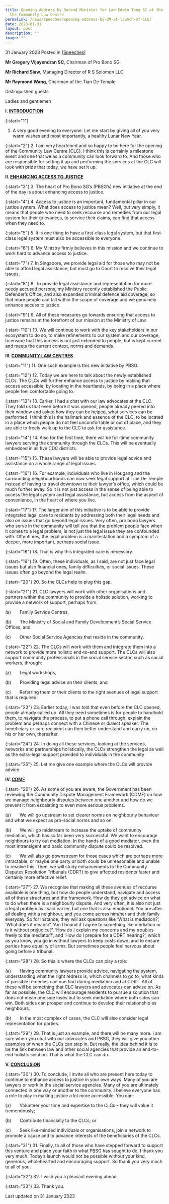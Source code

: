 ```yaml
---
title: Opening Address by Second Minister for Law Edwin Tong SC at the Launch of
  the Community Law Centre
permalink: /news/speeches/opening-address-by-2M-at-launch-of-CLC/
date: 2023-01-31
layout: post
description: ""
image: ""
---
```

31 January 2023 Posted in [[Speeches](/news/speeches)]

**Mr Gregory Vijayendran SC**, Chairman of Pro Bono SG

**Mr Richard Siaw**, Managing Director of R S Solomon LLC

**Mr Raymond Wang**, Chairman of the Tian De Temple

Distinguished guests

Ladies and gentlemen

**I. <u>INTRODUCTION</u>**

{:start="1"}
1.	A very good evening to everyone. Let me start by giving all of you very warm wishes and most importantly, a healthy Lunar New Year.

{:start="2"}
2.	I am very heartened and so happy to be here for the opening of the Community Law Centre (CLC). I think this is certainly a milestone event and one that we as a community can look forward to. And those who are responsible for setting it up and performing the services at the CLC will look with pride that today, we have set it up.

**II. <u>ENHANCING ACCESS TO JUSTICE</u>**

{:start="3"}
3.	The heart of Pro Bono SG’s (PBSG’s) new initiative at the end of the day is about enhancing access to justice.

{:start="4"}
4.	Access to justice is an important, fundamental pillar in our justice system. What does access to justice mean? Well, put very simply, it means that people who need to seek recourse and remedies from our legal system for their grievances, to service their claims, can find that access when they need to.

{:start="5"}
5.	It is one thing to have a first-class legal system, but that first-class legal system must also be accessible to everyone.

{:start="6"}
6.	My Ministry firmly believes in this mission and we continue to work hard to advance access to justice.

{:start="7"}
7.	In Singapore, we provide legal aid for those who may not be able to afford legal assistance, but must go to Court to resolve their legal issues.

{:start="8"}
8.	To provide legal assistance and representation for more needy accused persons, my Ministry recently established the Public Defender’s Office, and also expanded criminal defence aid coverage, so that more people can fall within the scope of coverage and we genuinely enhance access to justice.

{:start="9"}
9.	All of these measures go towards ensuring that access to justice remains at the forefront of our mission at the Ministry of Law.

{:start="10"}
10.	We will continue to work with the key stakeholders in our ecosystem to do so, to make refinements to our system and our coverage, to ensure that this access is not just extended to people, but is kept current and meets the current context, norms and demands.

**III. <u>COMMUNITY LAW CENTRES</u>**

{:start="11"}
11.	One such example is this new initiative by PBSG.

{:start="12"}
12.	Today we are here to talk about the newly established CLCs. The CLCs will further enhance access to justice by making that access accessible, by locating in the heartlands, by being in a place where people feel comfortable going to.

{:start="13"}
13.	Earlier, I had a chat with our law advocates at the CLC. They told us that even before it was opened, people already peered into their window and asked how they can be helped, what services can be performed. I think this is the hallmark and essence of the CLC, to be located in a place which people do not feel uncomfortable or out of place, and they are able to freely walk up to the CLC to ask for assistance.

{:start="14"}
14.	Also for the first time, there will be full-time community lawyers serving the community through the CLCs. This will be eventually embedded in all five CDC districts.

{:start="15"}
15.	These lawyers will be able to provide legal advice and assistance on a whole range of legal issues.  

{:start="16"}
16.	For example, individuals who live in Hougang and the surrounding neighbourhoods can now seek legal support at Tian De Temple instead of having to travel downtown to their lawyer’s office, which could be much further away. So it is not just access in the sense of being able to access the legal system and legal assistance, but access from the aspect of convenience, in the heart of where you live.

{:start="17"}
17.	The larger aim of this initiative is to be able to provide integrated legal care to residents by addressing both their legal needs and also on issues that go beyond legal issues. Very often, pro bono lawyers who serve in the community will tell you that the problem people face when it comes to a legal problem, is not just the legal issue they are confounded with. Oftentimes, the legal problem is a manifestation and a symptom of a deeper, more important, perhaps social issue.

{:start="18"}
18.	That is why this integrated care is necessary.

{:start="19"}
19.	Often, these individuals, as I said, are not just face legal issues but also financial ones, family difficulties, or social issues. These issues often go beyond the legal realm.

{:start="20"}
20.	So the CLCs help to plug this gap.

{:start="21"}
21.	CLC lawyers will work with other organisations and partners within the community to provide a holistic solution, working to provide a network of support, perhaps from:

(a)       Family Service Centres,

(b)       The Ministry of Social and Family Development’s Social Service Offices, and

(c)       Other Social Service Agencies that reside in the community.

{:start="22"}
22.	The CLCs will work with them and integrate them into a network to provide more holistic end-to-end support. The CLCs will also support community professionals in the social service sector, such as social workers, through:

(a)       Legal workshops,

(b)       Providing legal advice on their clients, and

(c)       Referring them or their clients to the right avenues of legal support that is required.

{:start="23"}
23.	Earlier today, I was told that even before the CLC opened, people already called up. All they need sometimes is for people to handhold them, to navigate the process, to put a phone call through, explain the problem and perhaps connect with a Chinese or dialect speaker. The beneficiary or care recipient can then better understand and carry on, on his or her own, thereafter.

{:start="24"}
24.	In doing all these services, looking at the services, networks and partnerships holistically, the CLCs strengthen the legal as well as the extra-legal support provided to individuals in the community

{:start="25"}
25.	Let me give one example where the CLCs will provide advice.

**IV. <u>CDMF</u>**

{:start="26"}
26.	As some of you are aware, the Government has been reviewing the Community Dispute Management Framework (CDMF) on how we manage neighbourly disputes between one another and how do we prevent it from escalating to even more serious problems.

(a)       We will go upstream to set clearer norms on neighbourly behaviour and what we expect as pro-social norms and so on.

(b)       We will go midstream to increase the uptake of community mediation, which has so far been very successful. We want to encourage neighbours to try out mediation. In the hands of a good mediator, even the most intransigent and basic community dispute could be resolved.

(c)       We will also go downstream for those cases which are perhaps more intractable, or maybe one party or both could be unreasonable and unable to resolve this. Then, we will study enhancements to the Community Disputes Resolution Tribunals (CDRT) to give affected residents faster and certainly more effective relief.

{:start="27"}
27.	We recognise that making all these avenues of recourse available is one thing, but how do people understand, navigate and access all of these structures and the framework. How do they get advice on what to do when there is a neighbourly dispute. And very often, it is also not just a legal problem as I said earlier, but one that is also emotional. You are after all dealing with a neighbour, and you come across him/her and their family everyday. So for instance, they will ask questions like ‘What is mediation?’, ‘What does it means?’, ‘Am I bound if I agree to something like mediation or is it without prejudice?’, ‘How do I explain my concerns and my troubles freely to the mediator?’, and ‘How do I prepare for a CDRT hearing?’, which as you know, you go in without lawyers to keep costs down, and to ensure parties have equality of arms. But sometimes people feel nervous about going before a tribunal.

{:start="28"}
28.	So this is where the CLCs can play a role:

(a)       Having community lawyers provide advice, navigating the system, understanding what the right redress is, which channels to go to, what kinds of possible remedies can one find during mediation and at CDRT. All of these will be something that CLC lawyers and advocates can advise on. As far as possible, the CLC will encourage residents to pursue a solution that does not mean one side loses but to seek mediation where both sides can win. Both sides can prosper and continue to develop their relationship as neighbours.

(b)       In the most complex of cases, the CLC will also consider legal representation for parties.

{:start="29"}
29.	That is just an example, and there will be many more. I am sure when you chat with our advocates and PBSG, they will give you other examples of when the CLCs can step in. But really, the idea behind it is to be the link between law and other social agencies that provide an end-to-end holistic solution. That is what the CLC can do.

**V. <u>CONCLUSION</u>**

{:start="30"}
30.	To conclude, I invite all who are present here today to continue to enhance access to justice in your own ways. Many of you are lawyers or work in the social service agencies. Many of you are ultimately connected in one way or another to the community. I believe everyone has a role to play in making justice a lot more accessible. You can:

(a)       Volunteer your time and expertise to the CLCs – they will value it tremendously;

(b)       Contribute financially to the CLCs; or

(c)       Seek like-minded individuals or organisations, join a network to promote a cause and to advance interests of the beneficiaries of the CLCs.

{:start="31"}
31.	Finally, to all of those who have stepped forward to support this venture and place your faith in what PBSG has sought to do, I thank you very much. Today’s launch would not be possible without your kind, generous, wholehearted and encouraging support. So thank you very much to all of you.

{:start="32"}
32.	I wish you a pleasant evening ahead.

{:start="33"}
33.	Thank you.

<p class="right-side-updated">Last updated on 31 January 2023</p>